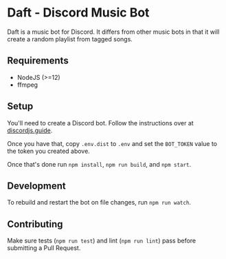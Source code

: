 # Daft - Discord Music Bot

Daft is a music bot for Discord. It differs from other music bots in that it will
create a random playlist from tagged songs.

## Requirements

* NodeJS (>=12)
* ffmpeg

## Setup

You'll need to create a Discord bot. Follow the instructions over at
[discordjs.guide](https://discordjs.guide/preparations/setting-up-a-bot-application.html#creating-your-bot).

Once you have that, copy `.env.dist` to `.env` and set the `BOT_TOKEN` value to
the token you created above.

Once that's done run `npm install`, `npm run build`, and `npm start`.

## Development

To rebuild and restart the bot on file changes, run `npm run watch`.

## Contributing

Make sure tests (`npm run test`) and lint (`npm run lint`) pass before submitting
a Pull Request.
